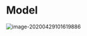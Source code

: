 # Model



![image-20200429101619886](C:\Users\JianZh\AppData\Roaming\Typora\typora-user-images\image-20200429101619886.png)


